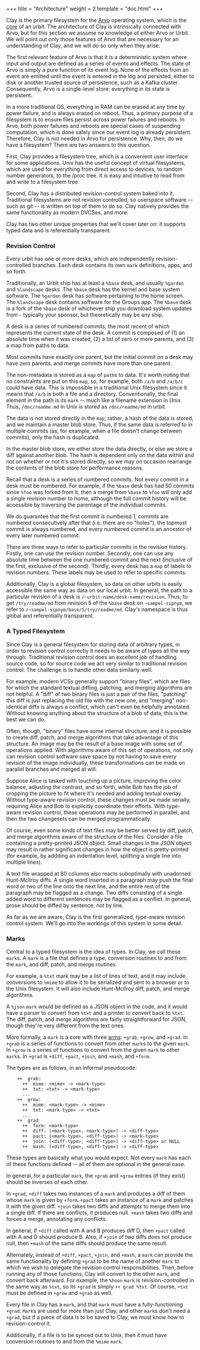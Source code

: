 +++
title = "Architecture"
weight = 2
template = "doc.html"
+++

Clay is the primary filesystem for the [Arvo](/docs/arvo/overview)
operating system, which is the [core](/docs/glossary/core/) of an
urbit. The architecture of Clay is intrinsically connected with Arvo,
but for this section we assume no knowledge of either Arvo or Urbit.
We will point out only those features of Arvo that are necessary for
an understanding of Clay, and we will do so only when they arise.

The first relevant feature of Arvo is that it is a deterministic
system where input and output are defined as a series of events and
effects. The state of Arvo is simply a pure function of its event log.
None of the effects from an event are emitted until the event is
entered in the log and persisted, either to disk or another trusted
source of persistence, such as a Kafka cluster. Consequently, Arvo is
a single-level store: everything in its state is persistent.

In a more traditional OS, everything in RAM can be erased at any
time by power failure, and is always erased on reboot. Thus, a
primary purpose of a filesystem is to ensure files persist across
power failures and reboots. In Arvo, both power failures and
reboots are special cases of suspending computation, which is
done safely since our event log is already persistent. Therefore,
Clay is not needed in Arvo for persistence. Why, then, do we have a
filesystem? There are two answers to this question.

First, Clay provides a filesystem tree, which is a convenient
user interface for some applications. Unix has the useful concept
of virtual filesystems, which are used for everything from direct
access to devices, to random number generators, to the /proc
tree. It is easy and intuitive to read from and write to a
filesystem tree.

Second, Clay has a distributed revision-control system baked into
it. Traditional filesystems are not revision controlled, so
userspace software -- such as git -- is written on top of them to
do so. Clay natively provides the same functionality as modern
DVCSes, and more.

Clay has two other unique properties that we'll cover later on:
it supports typed data and is referentially transparent.

### Revision Control

Every urbit has one or more desks, which are independently
revision-controlled branches. Each desk contains its own `mark`
definitions, apps, and so forth.

Traditionally, an Urbit ship has at least a `%base` desk, and usually
`%garden` and `%landscape` desks. The `%base` desk has the kernel and
base system software. The `%garden` desk has software pertaining to
the home screen. The `%landscape` desk contains software for the
Groups app. The `%base` desk is a fork of the `%base` desk of
whichever ship you download system updates from - typically your
sponsor, but theoretically may be any ship.

A desk is a series of numbered commits, the most recent of which
represents the current state of the desk. A commit is composed of
(1) an absolute time when it was created, (2) a list of zero or
more parents, and (3) a map from paths to data.

Most commits have exactly one parent, but the initial commit on a
desk may have zero parents, and merge commits have more than one
parent.

The non-metadata is stored as a `map` of `path`s to data. It's
worth noting that no constraints are put on this `map`, so, for
example, both `/a/b` and `/a/b/c` could have data. This is impossible
in a traditional Unix filesystem since it means that `/a/b` is both
a file and a directory. Conventionally, the final element in the
path is its `mark` -- much like a filename extension in Unix. Thus,
`/doc/readme.md` in Unix is stored as `/doc/readme/md` in urbit.

The data is not stored directly in the `map`; rather, a hash of the
data is stored, and we maintain a master blob store. Thus, if the
same data is referred to in multiple commits (as, for example,
when a file doesn't change between commits), only the hash is
duplicated.

In the master blob store, we either store the data directly, or
else we store a diff against another blob. The hash is dependent
only on the data within and not on whether or not it's stored
directly, so we may on occasion rearrange the contents of the
blob store for performance reasons.

Recall that a desk is a series of numbered commits. Not every
commit in a desk must be numbered. For example, if the `%base` desk
has had 50 commits since `%foo` was forked from it, then a merge
from `%base` to `%foo` will only add a single revision number to home,
although the full commit history will be accessible by traversing
the parentage of the individual commits.

We do guarantee that the first commit is numbered 1, commits are
numbered consecutively after that (i.e. there are no "holes"),
the topmost commit is always numbered, and every numbered commit
is an ancestor of every later numbered commit.

There are three ways to refer to particular commits in the
revision history. Firstly, one can use the revision number.
Secondly, one can use any absolute time between the one numbered
commit and the next (inclusive of the first, exclusive of the
second). Thirdly, every desk has a `map` of labels to revision
numbers. These labels may be used to refer to specific commits.

Additionally, Clay is a global filesystem, so data on other urbits
is easily accessible the same way as data on our local urbit. In
general, the path to a particular revision of a desk is
`/~urbit-name/desk-name/revision`. Thus, to get `/try/readme/md`
from revision 5 of the `%base` desk on `~sampel-sipnym`, we refer to
`/~sampel-sipnym/base/5/try/readme/md`. Clay's namespace is thus
global and referentially transparent.

### A Typed Filesystem

Since Clay is a general filesystem for storing data of arbitrary
types, in order to revision control correctly it needs to be
aware of types all the way through. Traditional revision control
does an excellent job of handling source code, so for source code
we act very similar to traditional revision control. The
challenge is to handle other data similarly well.

For example, modern VCSs generally support "binary files", which
are files for which the standard textual diffing, patching, and
merging algorithms are not helpful. A "diff" of two binary files
is just a pair of the files, "patching" this diff is just
replacing the old file with the new one, and "merging"
non-identical diffs is always a conflict, which can't even be
helpfully annotated. Without knowing anything about the structure
of a blob of data, this is the best we can do.

Often, though, "binary" files have some internal structure, and
it is possible to create diff, patch, and merge algorithms that
take advantage of this structure. An image may be the result of a
base image with some set of operations applied. With algorithms
aware of this set of operations, not only can revision control
software save space by not having to save every revision of the
image individually, these transformations can be made on parallel
branches and merged at will.

Suppose Alice is tasked with touching up a picture, improving the
color balance, adjusting the contrast, and so forth, while Bob
has the job of cropping the picture to fit where it's needed and
adding textual overlay. Without type-aware revision control,
these changes must be made serially, requiring Alice and Bob to
explicitly coordinate their efforts. With type-aware revision
control, these operations may be performed in parallel, and then
the two changesets can be merged programmatically.

Of course, even some kinds of text files may be better served by
diff, patch, and merge algorithms aware of the structure of the
files. Consider a file containing a pretty-printed JSON object.
Small changes in the JSON object may result in rather significant
changes in how the object is pretty-printed (for example, by
addding an indentation level, splitting a single line into
multiple lines).

A text file wrapped at 80 columns also reacts suboptimally with
unadorned Hunt-McIlroy diffs. A single word inserted in a
paragraph may push the final word or two of the line onto the
next line, and the entire rest of the paragraph may be flagged as
a change. Two diffs consisting of a single added word to
different sentences may be flagged as a conflict. In general,
prose should be diffed by sentence, not by line.

As far as we are aware, Clay is the first generalized,
type-aware revision control system. We'll go into the workings
of this system in some detail.

### Marks

Central to a typed filesystem is the idea of types. In Clay, we
call these `mark`s. A `mark` is a file that defines a type,
conversion routines to and from the `mark`, and diff, patch, and
merge routines.

For example, a `%txt` mark may be a list of lines of text, and it
may include conversions to `%mime` to allow it to be serialized
and sent to a browser or to the Unix filesystem. It will also
include Hunt-McIlroy diff, patch, and merge algorithms.

A `%json` `mark` would be defined as a JSON object in the code, and
it would have a parser to convert from `%txt` and a printer to
convert back to `%txt`. The diff, patch, and merge algorithms are
fairly straightforward for JSON, though they're very different
from the text ones.

More formally, a `mark` is a core with three [arms](/docs/glossary/arm/): `+grab`,
`+grow`, and `+grad`. In `+grab` is a series of functions to
convert from other `mark`s to the given `mark`. In `+grow` is a
series of functions to convert from the given `mark` to other
`mark`s. In `+grad` is `+diff`, `+pact`, `+join`, and `+mash`, and
`+form`.

The types are as follows, in an informal pseudocode:

```
    ++  grab:
      ++  mime: <mime> -> <mark-type>
      ++  txt: <txt> -> <mark-type>
      ...
    ++  grow:
      ++  mime: <mark-type> -> <mime>
      ++  txt: <mark-type> -> <txt>
      ...
    ++  grad
      ++  form: <mark-type>
      ++  diff: (<mark-type>, <mark-type>) -> <diff-type>
      ++  pact: (<mark-type>, <diff-type>) -> <mark-type>
      ++  join: (<diff-type>, <diff-type>) -> <diff-type> or NULL
      ++  mash: (<diff-type>, <diff-type>) -> <diff-type>
```

These types are basically what you would expect. Not every `mark`
has each of these functions defined -- all of them are optional
in the general case.

In general, for a particular `mark`, the `+grab` and `+grow` entries
(if they exist) should be inverses of each other.

In `+grad`, `+diff` takes two instances of a `mark` and produces a diff of them
whose `mark` is given by `+form`. `+pact` takes an instance of a `mark` and
patches it with the given diff. `+join` takes two diffs and attempts to merge
them into a single diff. If there are conflicts, it produces null. `+mash` takes
two diffs and forces a merge, annotating any conflicts.

In general, if `+diff` called with A and B produces diff D, then
`+pact` called with A and D should produce B. Also, if `+join`
of two diffs does not produce null, then `+mash` of the same
diffs should produce the same result.

Alternately, instead of `+diff`, `+pact`, `+join`, and
`+mash`, a `mark` can provide the same functionality by defining
`+grad` to be the name of another `mark` to which we wish to
delegate the revision control responsibilities. Then, before
running any of those functions, Clay will convert to the other
`mark`, and convert back afterward. For example, the `%hoon` `mark`
is revision-controlled in the same way as `%txt`, so its `+grad`
is simply `++ grad %txt`. Of course, `+txt` must be defined in
`+grow` and `+grab` as well.

Every file in Clay has a `mark`, and that `mark` must have a
fully-functioning `+grad`. `Mark`s are used for more than just
Clay, and other `mark`s don't need a `+grad`, but if a piece of
data is to be saved to Clay, we must know how to revision-control
it.

Additionally, if a file is to be synced out to Unix, then it must
have conversion routines to and from the `%mime` `mark`.
